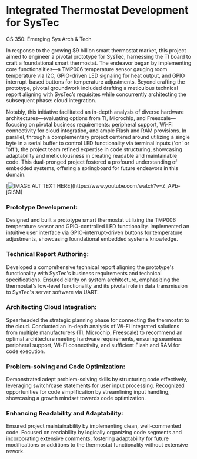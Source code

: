 # Integrated Thermostat Development for SysTec
CS 350: Emerging Sys Arch &amp; Tech

In response to the growing $9 billion smart thermostat market, this project aimed to engineer a pivotal prototype for SysTec, harnessing the TI board to craft a foundational smart thermostat. The endeavor began by implementing core functionalities—a TMP006 temperature sensor gauging room temperature via I2C, GPIO-driven LED signaling for heat output, and GPIO interrupt-based buttons for temperature adjustments. Beyond crafting the prototype, pivotal groundwork included drafting a meticulous technical report aligning with SysTec’s requisites while concurrently architecting the subsequent phase: cloud integration.

Notably, this initiative facilitated an in-depth analysis of diverse hardware architectures—evaluating options from TI, Microchip, and Freescale—focusing on pivotal business requirements: peripheral support, Wi-Fi connectivity for cloud integration, and ample Flash and RAM provisions. In parallel, through a complementary project centered around utilizing a single byte in a serial buffer to control LED functionality via terminal inputs ('on' or 'off'), the project team refined expertise in code structuring, showcasing adaptability and meticulousness in creating readable and maintainable code. This dual-pronged project fostered a profound understanding of embedded systems, offering a springboard for future endeavors in this domain.

[![IMAGE ALT TEXT HERE](https://img.youtube.com/vi/YOUTUBE_VI...)](https://www.youtube.com/watch?v=Z_APb-jGISM)


### Prototype Development:
Designed and built a prototype smart thermostat utilizing the TMP006 temperature sensor and GPIO-controlled LED functionality. Implemented an intuitive user interface via GPIO-interrupt-driven buttons for temperature adjustments, showcasing foundational embedded systems knowledge.
### Technical Report Authoring:
Developed a comprehensive technical report aligning the prototype's functionality with SysTec's business requirements and technical specifications. Ensured clarity on system architecture, emphasizing the thermostat's low-level functionality and its pivotal role in data transmission to SysTec's server software via UART.
### Architecting Cloud Integration:
Spearheaded the strategic planning phase for connecting the thermostat to the cloud. Conducted an in-depth analysis of Wi-Fi integrated solutions from multiple manufacturers (TI, Microchip, Freescale) to recommend an optimal architecture meeting hardware requirements, ensuring seamless peripheral support, Wi-Fi connectivity, and sufficient Flash and RAM for code execution.
### Problem-solving and Code Optimization:
Demonstrated adept problem-solving skills by structuring code effectively, leveraging switch/case statements for user input processing. Recognized opportunities for code simplification by streamlining input handling, showcasing a growth mindset towards code optimization.
### Enhancing Readability and Adaptability:
Ensured project maintainability by implementing clean, well-commented code. Focused on readability by logically organizing code segments and incorporating extensive comments, fostering adaptability for future modifications or additions to the thermostat functionality without extensive rework.
